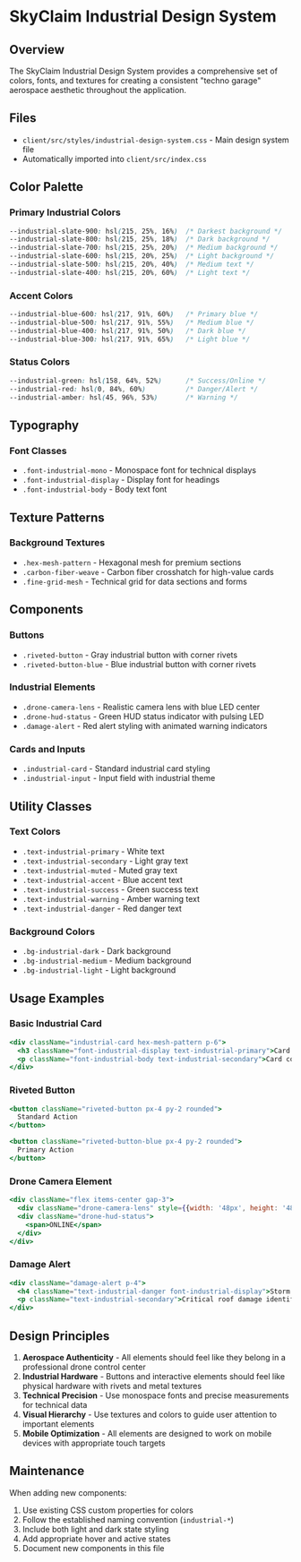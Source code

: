 # SkyClaim Industrial Design System

## Overview
The SkyClaim Industrial Design System provides a comprehensive set of colors, fonts, and textures for creating a consistent "techno garage" aerospace aesthetic throughout the application.

## Files
- `client/src/styles/industrial-design-system.css` - Main design system file
- Automatically imported into `client/src/index.css`

## Color Palette

### Primary Industrial Colors
```css
--industrial-slate-900: hsl(215, 25%, 16%)  /* Darkest background */
--industrial-slate-800: hsl(215, 25%, 18%)  /* Dark background */
--industrial-slate-700: hsl(215, 25%, 20%)  /* Medium background */
--industrial-slate-600: hsl(215, 20%, 25%)  /* Light background */
--industrial-slate-500: hsl(215, 20%, 40%)  /* Medium text */
--industrial-slate-400: hsl(215, 20%, 60%)  /* Light text */
```

### Accent Colors
```css
--industrial-blue-600: hsl(217, 91%, 60%)   /* Primary blue */
--industrial-blue-500: hsl(217, 91%, 55%)   /* Medium blue */
--industrial-blue-400: hsl(217, 91%, 50%)   /* Dark blue */
--industrial-blue-300: hsl(217, 91%, 65%)   /* Light blue */
```

### Status Colors
```css
--industrial-green: hsl(158, 64%, 52%)      /* Success/Online */
--industrial-red: hsl(0, 84%, 60%)          /* Danger/Alert */
--industrial-amber: hsl(45, 96%, 53%)       /* Warning */
```

## Typography

### Font Classes
- `.font-industrial-mono` - Monospace font for technical displays
- `.font-industrial-display` - Display font for headings
- `.font-industrial-body` - Body text font

## Texture Patterns

### Background Textures
- `.hex-mesh-pattern` - Hexagonal mesh for premium sections
- `.carbon-fiber-weave` - Carbon fiber crosshatch for high-value cards
- `.fine-grid-mesh` - Technical grid for data sections and forms

## Components

### Buttons
- `.riveted-button` - Gray industrial button with corner rivets
- `.riveted-button-blue` - Blue industrial button with corner rivets

### Industrial Elements
- `.drone-camera-lens` - Realistic camera lens with blue LED center
- `.drone-hud-status` - Green HUD status indicator with pulsing LED
- `.damage-alert` - Red alert styling with animated warning indicators

### Cards and Inputs
- `.industrial-card` - Standard industrial card styling
- `.industrial-input` - Input field with industrial theme

## Utility Classes

### Text Colors
- `.text-industrial-primary` - White text
- `.text-industrial-secondary` - Light gray text
- `.text-industrial-muted` - Muted gray text
- `.text-industrial-accent` - Blue accent text
- `.text-industrial-success` - Green success text
- `.text-industrial-warning` - Amber warning text
- `.text-industrial-danger` - Red danger text

### Background Colors
- `.bg-industrial-dark` - Dark background
- `.bg-industrial-medium` - Medium background
- `.bg-industrial-light` - Light background

## Usage Examples

### Basic Industrial Card
```jsx
<div className="industrial-card hex-mesh-pattern p-6">
  <h3 className="font-industrial-display text-industrial-primary">Card Title</h3>
  <p className="font-industrial-body text-industrial-secondary">Card content</p>
</div>
```

### Riveted Button
```jsx
<button className="riveted-button px-4 py-2 rounded">
  Standard Action
</button>

<button className="riveted-button-blue px-4 py-2 rounded">
  Primary Action
</button>
```

### Drone Camera Element
```jsx
<div className="flex items-center gap-3">
  <div className="drone-camera-lens" style={{width: '48px', height: '48px'}}></div>
  <div className="drone-hud-status">
    <span>ONLINE</span>
  </div>
</div>
```

### Damage Alert
```jsx
<div className="damage-alert p-4">
  <h4 className="text-industrial-danger font-industrial-display">Storm Damage Detected</h4>
  <p className="text-industrial-secondary">Critical roof damage identified</p>
</div>
```

## Design Principles

1. **Aerospace Authenticity** - All elements should feel like they belong in a professional drone control center
2. **Industrial Hardware** - Buttons and interactive elements should feel like physical hardware with rivets and metal textures
3. **Technical Precision** - Use monospace fonts and precise measurements for technical data
4. **Visual Hierarchy** - Use textures and colors to guide user attention to important elements
5. **Mobile Optimization** - All elements are designed to work on mobile devices with appropriate touch targets

## Maintenance

When adding new components:
1. Use existing CSS custom properties for colors
2. Follow the established naming convention (`industrial-*`)
3. Include both light and dark state styling
4. Add appropriate hover and active states
5. Document new components in this file